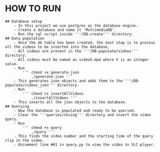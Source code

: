 # HOW TO RUN

    ## Database setup
        - In this project we use postgres as the database engine.
        - Create a database and name it 'MultimediaDB'.
        - Run the sql script inside '''/DB-create''' directory.
    ## Data population
        - Once the db table has been created, the next step is to process all the videos to be inserted into the database.
        - All videos are present in the '''/DB-populate/videos''' directory.
        - All videos must be named as videoX.mp4 where X is an integer value.
        - Run 
            ''' chmod +x generate-json
                ./generate-json '''
        - This generates json objects and adds them to the '''/DB-populate/videos_json''' directory.
        - Run
            ''' chmod +x insertAllVideos
                ./insertAllVideos '''
        - This inserts all the json objects to the database.
    ## Querying
        - Now the database is populated and ready to be queried.
        - Clear the '''queries/tesing''' directory and insert the video query.
        - Run 
            ''' chmod +x query
                ./query '''
        - This finds the video number and the starting time of the query clip in the video.
        - Uncomment line #61 in query.py to view the video in VLC player.
